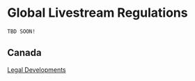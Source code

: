 # Global Livestream Regulations

```TBD SOON!```

## Canada 
[Legal Developments](https://cnpea.ca/en/about-cnpea/blog/520-recent-legal-developments-video-surveillance-in-care-homes)


